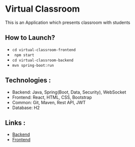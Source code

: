 # Virtual Classroom
This is an Application which presents classroom with students

## How to Launch?
* `cd virtual-classroom-frontend `
* ` npm start`
* `cd virtual-classroom-backend `
* `mvn spring-boot:run`

## Technologies :
* Backend: Java, Spring(Boot, Data, Security), WebSocket
* Frontend: React, HTML, CSS, Bootstrap
* Common: Git, Maven, Rest API, JWT
* Database: H2

## Links :
* [Backend](https://github.com/RealYarik/virtual-classroom/tree/master/virtual-classroom-backend)
* [Frontend](https://github.com/RealYarik/virtual-classroom/tree/master/virtual-classroom-frontend)
